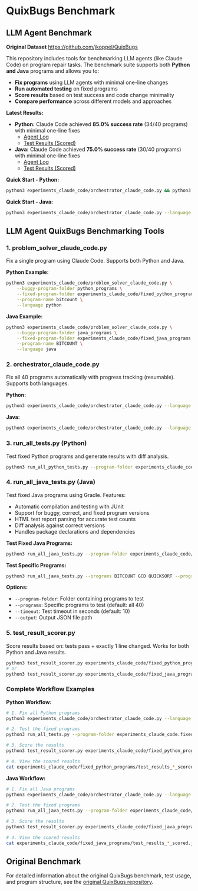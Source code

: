 # QuixBugs Benchmark 

## LLM Agent Benchmark

**Original Dataset** https://github.com/jkoppel/QuixBugs

This repository includes tools for benchmarking LLM agents (like Claude Code) on program repair tasks. The benchmark suite supports both **Python and Java** programs and allows you to:

- **Fix programs** using LLM agents with minimal one-line changes
- **Run automated testing** on fixed programs  
- **Score results** based on test success and code change minimality
- **Compare performance** across different models and approaches

**Latest Results:** 
- **Python:** Claude Code achieved **85.0% success rate** (34/40 programs) with minimal one-line fixes
  - [Agent Log](experiments_claude_code/fixed_python_programs/agent_log_claude.json)
  - [Test Results (Scored)](experiments_claude_code/fixed_python_programs/test_results_2025_08_30_081207_scored.json)
- **Java:** Claude Code achieved **75.0% success rate** (30/40 programs) with minimal one-line fixes
  - [Agent Log](experiments_claude_code/fixed_java_programs/agent_log_claude.json)
  - [Test Results (Scored)](experiments_claude_code/fixed_java_programs/test_results_2025_08_30_075919_scored.json)

**Quick Start - Python:**
```bash
python3 experiments_claude_code/orchestrator_claude_code.py && python3 run_all_tests.py --program-folder experiments_claude_code.fixed_python_programs && python3 test_result_scorer.py experiments_claude_code/fixed_python_programs/test_results_*.json
```

**Quick Start - Java:**
```bash
python3 experiments_claude_code/orchestrator_claude_code.py --language java && python3 run_all_java_tests.py --program-folder experiments_claude_code/fixed_java_programs && python3 test_result_scorer.py experiments_claude_code/fixed_java_programs/test_results_*.json
```

## LLM Agent QuixBugs Benchmarking Tools

### 1. problem_solver_claude_code.py
Fix a single program using Claude Code. Supports both Python and Java.

**Python Example:**
```bash
python3 experiments_claude_code/problem_solver_claude_code.py \
    --buggy-program-folder python_programs \
    --fixed-program-folder experiments_claude_code/fixed_python_programs \
    --program-name bitcount \
    --language python
```

**Java Example:**
```bash
python3 experiments_claude_code/problem_solver_claude_code.py \
    --buggy-program-folder java_programs \
    --fixed-program-folder experiments_claude_code/fixed_java_programs \
    --program-name BITCOUNT \
    --language java
```

### 2. orchestrator_claude_code.py
Fix all 40 programs automatically with progress tracking (resumable). Supports both languages.

**Python:**
```bash
python3 experiments_claude_code/orchestrator_claude_code.py --language python
```

**Java:**
```bash
python3 experiments_claude_code/orchestrator_claude_code.py --language java
```

### 3. run_all_tests.py (Python)
Test fixed Python programs and generate results with diff analysis.
```bash
python3 run_all_python_tests.py --program-folder experiments_claude_code.fixed_python_programs
```

### 4. run_all_java_tests.py (Java)
Test fixed Java programs using Gradle. Features:
- Automatic compilation and testing with JUnit
- Support for buggy, correct, and fixed program versions
- HTML test report parsing for accurate test counts
- Diff analysis against correct versions
- Handles package declarations and dependencies

**Test Fixed Java Programs:**
```bash
python3 run_all_java_tests.py --program-folder experiments_claude_code/fixed_java_programs
```

**Test Specific Programs:**
```bash
python3 run_all_java_tests.py --programs BITCOUNT GCD QUICKSORT --program-folder experiments_claude_code/fixed_java_programs
```

**Options:**
- `--program-folder`: Folder containing programs to test
- `--programs`: Specific programs to test (default: all 40)
- `--timeout`: Test timeout in seconds (default: 10)
- `--output`: Output JSON file path

### 5. test_result_scorer.py
Score results based on: tests pass + exactly 1 line changed. Works for both Python and Java results.
```bash
python3 test_result_scorer.py experiments_claude_code/fixed_python_programs/test_results_2025_08_30_081207.json
# or
python3 test_result_scorer.py experiments_claude_code/fixed_java_programs/test_results_2025_08_30_073722.json
```

### Complete Workflow Examples

**Python Workflow:**
```bash
# 1. Fix all Python programs
python3 experiments_claude_code/orchestrator_claude_code.py --language python

# 2. Test the fixed programs
python3 run_all_tests.py --program-folder experiments_claude_code.fixed_python_programs

# 3. Score the results
python3 test_result_scorer.py experiments_claude_code/fixed_python_programs/test_results_*.json

# 4. View the scored results
cat experiments_claude_code/fixed_python_programs/test_results_*_scored.json
```

**Java Workflow:**
```bash
# 1. Fix all Java programs
python3 experiments_claude_code/orchestrator_claude_code.py --language java

# 2. Test the fixed programs
python3 run_all_java_tests.py --program-folder experiments_claude_code/fixed_java_programs

# 3. Score the results
python3 test_result_scorer.py experiments_claude_code/fixed_java_programs/test_results_*.json

# 4. View the scored results
cat experiments_claude_code/fixed_java_programs/test_results_*_scored.json
```

## Original Benchmark
For detailed information about the original QuixBugs benchmark, test usage, and program structure, see the [original QuixBugs repository](https://github.com/jkoppel/QuixBugs).
